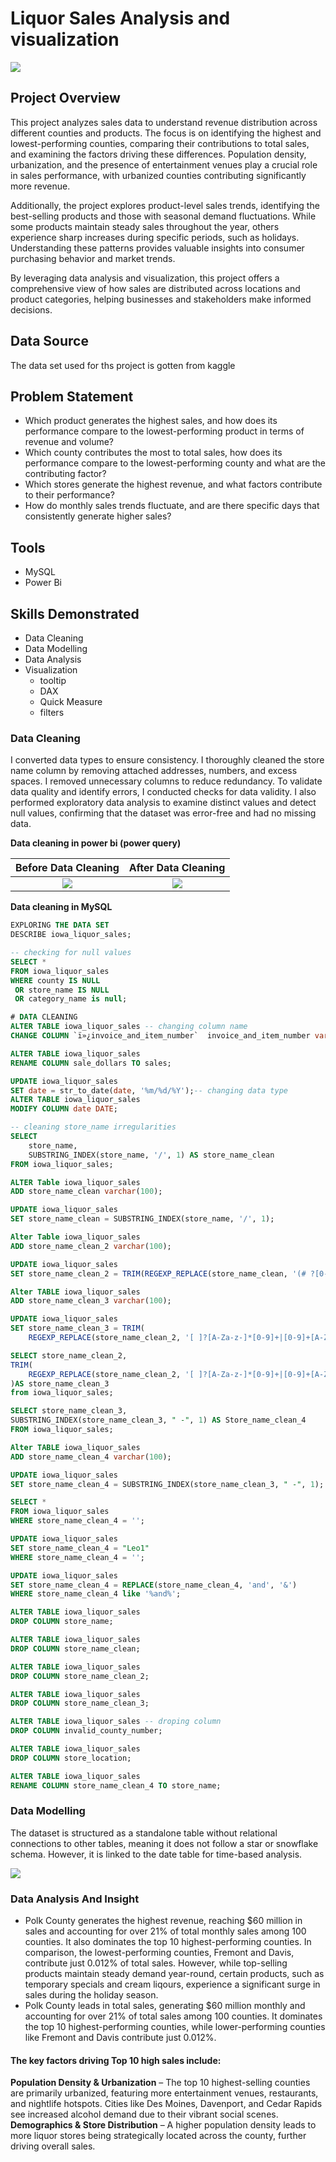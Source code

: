 # Liquor Sales Analysis and visualization
![](sales_github_liquor.png)

## Project Overview
This project analyzes sales data to understand revenue distribution across different counties and products. The focus is on identifying the highest and lowest-performing counties, comparing their contributions to total sales, and examining the factors driving these differences. Population density, urbanization, and the presence of entertainment venues play a crucial role in sales performance, with urbanized counties contributing significantly more revenue.

Additionally, the project explores product-level sales trends, identifying the best-selling products and those with seasonal demand fluctuations. While some products maintain steady sales throughout the year, others experience sharp increases during specific periods, such as holidays. Understanding these patterns provides valuable insights into consumer purchasing behavior and market trends.

By leveraging data analysis and visualization, this project offers a comprehensive view of how sales are distributed across locations and product categories, helping businesses and stakeholders make informed decisions.

## Data Source
The data set used for ths project is gotten from kaggle

## Problem Statement

- Which product  generates the highest sales, and how does its performance compare to the lowest-performing product in terms of revenue and volume?
- Which county contributes the most to total sales, how does its performance compare to the lowest-performing county and what are the contributing factor?
- Which stores generate the highest revenue, and what factors contribute to their performance?
- How do monthly sales trends fluctuate, and are there specific days that consistently generate higher sales?

## Tools
- MySQL
- Power Bi

## Skills Demonstrated

- Data Cleaning
- Data Modelling
- Data Analysis
- Visualization
   - tooltip
   - DAX
   - Quick Measure
   - filters

### Data Cleaning

I converted data types to ensure consistency. I thoroughly cleaned the store name column by removing attached addresses, numbers, and excess spaces. I removed unnecessary columns to reduce redundancy. To validate data quality and identify errors, I conducted checks for data validity. I also performed exploratory data analysis to examine distinct values and detect null values, confirming that the dataset was error-free and had no missing data.

**Data cleaning in power bi (power query)**

Before Data Cleaning                                |                         After Data Cleaning
:--------------------------------------------------:|:--------------------------------------------:
![](before_cleaning_liquor_sales.png)               |         ![](after_cleaning_liquor_sales.png)


**Data cleaning in MySQL**

```sql
EXPLORING THE DATA SET
DESCRIBE iowa_liquor_sales;

-- checking for null values
SELECT *
FROM iowa_liquor_sales  
WHERE county IS NULL
 OR store_name IS NULL
 OR category_name is null;
```

```sql
# DATA CLEANING
ALTER TABLE iowa_liquor_sales -- changing column name
CHANGE COLUMN `ï»¿invoice_and_item_number`  invoice_and_item_number varchar(255);

ALTER TABLE iowa_liquor_sales
RENAME COLUMN sale_dollars TO sales;

UPDATE iowa_liquor_sales
SET date = str_to_date(date, '%m/%d/%Y');-- changing data type
ALTER TABLE iowa_liquor_sales
MODIFY COLUMN date DATE;

-- cleaning store_name irregularities
SELECT 
    store_name, 
    SUBSTRING_INDEX(store_name, '/', 1) AS store_name_clean
FROM iowa_liquor_sales;

ALTER Table iowa_liquor_sales
ADD store_name_clean varchar(100);

UPDATE iowa_liquor_sales
SET store_name_clean = SUBSTRING_INDEX(store_name, '/', 1);

Alter Table iowa_liquor_sales
ADD store_name_clean_2 varchar(100);

UPDATE iowa_liquor_sales
SET store_name_clean_2 = TRIM(REGEXP_REPLACE(store_name_clean, '(# ?[0-9]+)', ''));

Alter TABLE iowa_liquor_sales
ADD store_name_clean_3 varchar(100);

UPDATE iowa_liquor_sales
SET store_name_clean_3 = TRIM(
    REGEXP_REPLACE(store_name_clean_2, '[ ]?[A-Za-z-]*[0-9]+|[0-9]+[A-Za-z]*|[0-9]+', ''));

SELECT store_name_clean_2,
TRIM(
    REGEXP_REPLACE(store_name_clean_2, '[ ]?[A-Za-z-]*[0-9]+|[0-9]+[A-Za-z]*|[0-9]+', '')
)AS store_name_clean_3
from iowa_liquor_sales;

SELECT store_name_clean_3,
SUBSTRING_INDEX(store_name_clean_3, " -", 1) AS Store_name_clean_4
FROM iowa_liquor_sales;

Alter TABLE iowa_liquor_sales
ADD store_name_clean_4 varchar(100);

UPDATE iowa_liquor_sales
SET store_name_clean_4 = SUBSTRING_INDEX(store_name_clean_3, " -", 1);

SELECT *
FROM iowa_liquor_sales
WHERE store_name_clean_4 = '';

UPDATE iowa_liquor_sales
SET store_name_clean_4 = "Leo1"
WHERE store_name_clean_4 = '';

UPDATE iowa_liquor_sales
SET store_name_clean_4 = REPLACE(store_name_clean_4, 'and', '&')
WHERE store_name_clean_4 like '%and%';

ALTER TABLE iowa_liquor_sales
DROP COLUMN store_name;

ALTER TABLE iowa_liquor_sales
DROP COLUMN store_name_clean;

ALTER TABLE iowa_liquor_sales
DROP COLUMN store_name_clean_2;

ALTER TABLE iowa_liquor_sales
DROP COLUMN store_name_clean_3;

ALTER TABLE iowa_liquor_sales -- droping column
DROP COLUMN invalid_county_number;

ALTER TABLE iowa_liquor_sales
DROP COLUMN store_location;

ALTER TABLE iowa_liquor_sales
RENAME COLUMN store_name_clean_4 TO store_name;
```

### Data Modelling
The dataset is structured as a standalone table without relational connections to other tables, meaning it does not follow a star or snowflake schema. However, it is linked to the date table for time-based analysis.

![](data_modelling_liquor_sales.png)

### Data Analysis And Insight

- Polk County generates the highest revenue, reaching $60 million in sales and accounting for over 21% of total monthly sales among 100 counties. It also dominates the top 10 highest-performing counties. In comparison, the lowest-performing counties, Fremont and Davis, contribute just 0.012% of total sales. However, while top-selling products maintain steady demand year-round, certain products, such as temporary specials and cream liqours, experience a significant surge in sales during the holiday season.
- Polk County leads in total sales, generating $60 million monthly and accounting for over 21% of total sales among 100 counties. It dominates the top 10 highest-performing counties, while lower-performing counties like Fremont and Davis contribute just 0.012%.
#### The key factors driving Top 10 high sales include:
**Population Density & Urbanization** – The top 10 highest-selling counties are primarily urbanized, featuring more entertainment venues, restaurants, and nightlife hotspots. Cities like Des Moines, Davenport, and Cedar Rapids see increased alcohol demand due to their vibrant social scenes.
**Demographics & Store Distribution** – A higher population density leads to more liquor stores being strategically located across the county, further driving overall sales.
